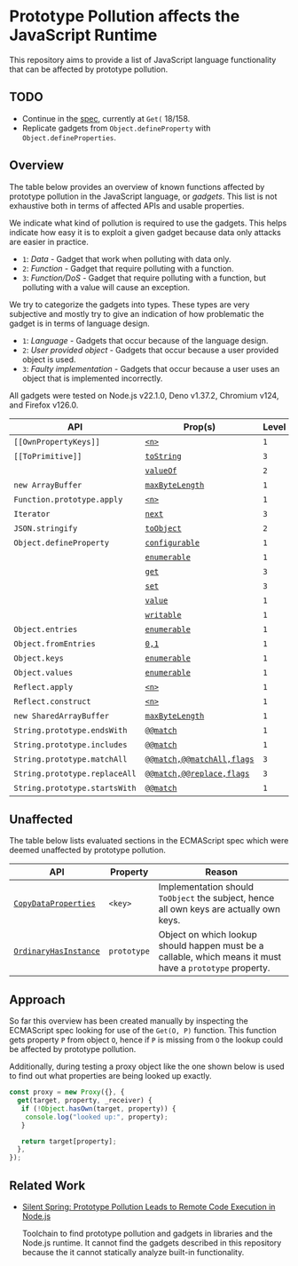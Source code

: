 # Prototype Pollution affects the JavaScript Runtime

This repository aims to provide a list of JavaScript language functionality that
can be affected by prototype pollution.

## TODO

- Continue in the [spec](https://tc39.es/ecma262), currently at `Get(` 18/158.
- Replicate gadgets from `Object.defineProperty` with `Object.defineProperties`.

## Overview

The table below provides an overview of known functions affected by prototype
pollution in the JavaScript language, or _gadgets_. This list is not exhaustive
both in terms of affected APIs and usable properties.

We indicate what kind of pollution is required to use the gadgets. This helps
indicate how easy it is to exploit a given gadget because data only attacks are
easier in practice.

- `1`: _Data_ - Gadget that work when polluting with data only.
- `2`: _Function_ - Gadget that require polluting with a function.
- `3`: _Function/DoS_ - Gadget that require polluting with a function, but
  polluting with a value will cause an exception.

We try to categorize the gadgets into types. These types are very subjective and
mostly try to give an indication of how problematic the gadget is in terms of
language design.

- `1`: _Language_ - Gadgets that occur because of the language design.
- `2`: _User provided object_ - Gadgets that occur because a user provided
  object is used.
- `3`: _Faulty implementation_ - Gadgets that occur because a user uses an
  object that is implemented incorrectly.

All gadgets were tested on Node.js v22.1.0, Deno v1.37.2, Chromium v124, and
Firefox v126.0.

| API                           | Prop(s)                             | Level | Type | Node.js | Deno | Chromium      | Firefox       |
| ----------------------------- | ----------------------------------- | ----- | ---- | ------- | ---- | ------------- | ------------- |
| `[[OwnPropertyKeys]]`         | [`<n>`][o0001]                      | `1`   | `3`  | Yes     | Yes  | Yes           | Yes           |
| `[[ToPrimitive]]`             | [`toString`][o0002]                 | `3`   | `1`  | Yes     | Yes  | Yes           | Yes           |
|                               | [`valueOf`][o0003]                  | `2`   | `1`  | Yes     | Yes  | Yes           | Yes           |
| `new ArrayBuffer`             | [`maxByteLength`][o0004]            | `1`   | `2`  | Yes     | Yes  | Yes           | No            |
| `Function.prototype.apply`    | [`<n>`][o0005]                      | `1`   | `3`  | Yes     | Yes  | Yes           | Yes           |
| `Iterator`                    | [`next`][o0006]                     | `3`   | `3`  | Yes     | Yes  | Yes           | Yes           |
| `JSON.stringify`              | [`toObject`][o0025]                 | `2`   | `1`  | Yes     | Yes  | Yes           | Yes           |
| `Object.defineProperty`       | [`configurable`][o0007]             | `1`   | `2`  | Yes     | Yes  | Yes           | Yes           |
|                               | [`enumerable`][o0008]               | `1`   | `2`  | Yes     | Yes  | Yes           | Yes           |
|                               | [`get`][o0009]                      | `3`   | `2`  | Yes     | Yes  | Yes           | Yes           |
|                               | [`set`][o0010]                      | `3`   | `2`  | Yes     | Yes  | Yes           | Yes           |
|                               | [`value`][o0011]                    | `1`   | `2`  | Yes     | Yes  | Yes           | Yes           |
|                               | [`writable`][o0012]                 | `1`   | `2`  | Yes     | Yes  | Yes           | Yes           |
| `Object.entries`              | [`enumerable`][o0013]               | `1`   | `3`  | Yes     | Yes  | Yes           | Yes           |
| `Object.fromEntries`          | [`0,1`][o0014]                      | `1`   | `1`  | Yes     | Yes  | Yes           | Yes           |
| `Object.keys`                 | [`enumerable`][o0015]               | `1`   | `3`  | Yes     | Yes  | Yes           | Yes           |
| `Object.values`               | [`enumerable`][o0016]               | `1`   | `3`  | Yes     | Yes  | Yes           | Yes           |
| `Reflect.apply`               | [`<n>`][o0017]                      | `1`   | `3`  | Yes     | Yes  | Yes           | Yes           |
| `Reflect.construct`           | [`<n>`][o0018]                      | `1`   | `3`  | Yes     | Yes  | Yes           | Yes           |
| `new SharedArrayBuffer`       | [`maxByteLength`][o0019]            | `1`   | `2`  | Yes     | Yes  | _Unsupported_ | _Unsupported_ |
| `String.prototype.endsWith`   | [`@@match`][o0020]                  | `1`   | `2`  | Yes     | Yes  | Yes           | Yes           |
| `String.prototype.includes`   | [`@@match`][o0021]                  | `1`   | `2`  | Yes     | Yes  | Yes           | Yes           |
| `String.prototype.matchAll`   | [`@@match,@@matchAll,flags`][o0022] | `3`   | `2`  | Yes     | Yes  | Yes           | Yes           |
| `String.prototype.replaceAll` | [`@@match,@@replace,flags`][o0023]  | `3`   | `2`  | Yes     | Yes  | Yes           | Yes           |
| `String.prototype.startsWith` | [`@@match`][o0024]                  | `1`   | `2`  | Yes     | Yes  | Yes           | Yes           |

[o0001]: ./pocs/[[OwnPropertyKeys]]-<n>.PoC.js
[o0002]: ./pocs/[[ToPrimitive]]-toString.PoC.js
[o0003]: ./pocs/[[ToPrimitive]]-valueOf.PoC.js
[o0004]: ./pocs/ArrayBuffer-maxByteLength.PoC.js
[o0005]: ./pocs/FunctionPrototypeApply-<n>.PoC.js
[o0006]: ./pocs/Iterator-next.PoC.js
[o0007]: ./pocs/ObjectDefineProperty-configurable.PoC.js
[o0008]: ./pocs/ObjectDefineProperty-enumerable.PoC.js
[o0009]: ./pocs/ObjectDefineProperty-get.PoC.js
[o0010]: ./pocs/ObjectDefineProperty-set.PoC.js
[o0011]: ./pocs/ObjectDefineProperty-value.PoC.js
[o0012]: ./pocs/ObjectDefineProperty-writable.PoC.js
[o0013]: ./pocs/ObjectEntries-enumerable.PoC.js
[o0014]: ./pocs/ObjectFromEntries-0,1.PoC.js
[o0015]: ./pocs/ObjectKeys-enumerable.PoC.js
[o0016]: ./pocs/ObjectValues-enumerable.PoC.js
[o0017]: ./pocs/ReflectApply-<n>.PoC.js
[o0018]: ./pocs/ReflectConstruct-<n>.PoC.js
[o0019]: ./pocs/SharedArrayBuffer-maxByteLength.PoC.js
[o0020]: ./pocs/StringPrototypeEndsWith-@@match.PoC.js
[o0021]: ./pocs/StringPrototypeIncludes-@@match.PoC.js
[o0022]: ./pocs/StringPrototypeMatchAll-@@match,@@matchAll,flag.PoC.js
[o0023]: ./pocs/StringPrototypeReplaceAll-@@match,@@replace,flag.PoC.js
[o0024]: ./pocs/StringPrototypeStartsWith-@@match.PoC.js
[o0025]: ./pocs/JSONStringify-toJSON.PoC.js

## Unaffected

The table below lists evaluated sections in the ECMAScript spec which were
deemed unaffected by prototype pollution.

| API                            | Property    | Reason                                                                                                    |
| ------------------------------ | ----------- | --------------------------------------------------------------------------------------------------------- |
| [`CopyDataProperties`][i0001]  | `<key>`     | Implementation should `ToObject` the subject, hence all own keys are actually own keys.                   |
| [`OrdinaryHasInstance`][i0002] | `prototype` | Object on which lookup should happen must be a callable, which means it must have a `prototype` property. |

[i0001]: https://tc39.es/ecma262/#sec-copydataproperties
[i0002]: https://tc39.es/ecma262/#sec-ordinaryhasinstance

## Approach

So far this overview has been created manually by inspecting the ECMAScript spec
looking for use of the `Get(O, P)` function. This function gets property `P`
from object `O`, hence if `P` is missing from `O` the lookup could be affected
by prototype pollution.

Additionally, during testing a proxy object like the one shown below is used to
find out what properties are being looked up exactly.

```javascript
const proxy = new Proxy({}, {
  get(target, property, _receiver) {
   if (!Object.hasOwn(target, property)) {
    console.log("looked up:", property);
   }

   return target[property];
  },
});
```

## Related Work

- [Silent Spring: Prototype Pollution Leads to Remote Code Execution in Node.js](https://www.usenix.org/conference/usenixsecurity23/presentation/shcherbakov)

  Toolchain to find prototype pollution and gadgets in libraries and the Node.js
  runtime. It cannot find the gadgets described in this repository because the
  it cannot statically analyze built-in functionality.
